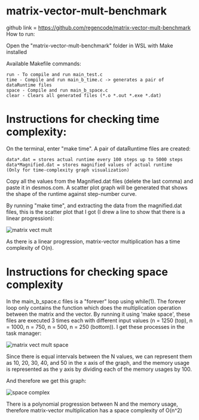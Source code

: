 # matrix-vector-mult-benchmark

github link = https://github.com/regencode/matrix-vector-mult-benchmark
How to run:

Open the "matrix-vector-mult-benchmark" folder in WSL with Make installed

Available Makefile commands:

    run - To compile and run main_test.c
    time - Compile and run main_b_time.c -> generates a pair of dataRuntime files
    space - Compile and run main_b_space.c
    clear - Clears all generated files (*.o *.out *.exe *.dat)
 
 # Instructions for checking time complexity:
 On the terminal, enter "make time". A pair of dataRuntime files are created:
 
    data*.dat = stores actual runtime every 100 steps up to 5000 steps
    data*Magnified.dat = stores magnified values of actual runtime 
    (Only for time-complexity graph visualization)
  
Copy all the values from the Magnified.dat files (delete the last comma) and paste it in desmos.com. A scatter plot graph will be generated that shows the shape of the runtime against step-number curve.
    
By running "make time", and extracting the data from the magnified.dat files, this is the scatter plot that I got (I drew a line to show that there is a linear progression):

![matrix vect mult](https://user-images.githubusercontent.com/114067350/205201511-421a2205-f792-4c7b-b24b-9020e5c9a4da.PNG)

As there is a linear progression, matrix-vector multiplication has a time complexity of O(n).

# Instructions for checking space complexity

In the main_b_space.c files is a "forever" loop using while(1). The forever loop only contains the function which does the multiplication operation between the matrix and the vector. By running it using 'make space', these files are executed 3 times each with different input values (n = 1250 (top), n = 1000, n = 750, n = 500, n = 250 (bottom)).
I get these processes in the task manager:

![matrix vect mult space](https://user-images.githubusercontent.com/114067350/205203900-ccef1aec-d485-4d9e-884d-7ccfab22c95b.PNG)

Since there is equal intervals between the N values, we can represent them as 10, 20, 30, 40, and 50 in the x axis of the graph, and the memory usage is represented
as the y axis by dividing each of the memory usages by 100.

And therefore we get this graph:

![space complex](https://user-images.githubusercontent.com/114067350/205204474-52ee88e6-81b2-43fd-a488-85049b28eabf.PNG)

There is a polynomial progression between N and the memory usage, therefore matrix-vector multiplication has a space complexity of O(n^2)
